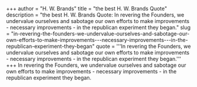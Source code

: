 +++
author = "H. W. Brands"
title = "the best H. W. Brands Quote"
description = "the best H. W. Brands Quote: In revering the Founders, we undervalue ourselves and sabotage our own efforts to make improvements - necessary improvements - in the republican experiment they began."
slug = "in-revering-the-founders-we-undervalue-ourselves-and-sabotage-our-own-efforts-to-make-improvements---necessary-improvements---in-the-republican-experiment-they-began"
quote = '''In revering the Founders, we undervalue ourselves and sabotage our own efforts to make improvements - necessary improvements - in the republican experiment they began.'''
+++
In revering the Founders, we undervalue ourselves and sabotage our own efforts to make improvements - necessary improvements - in the republican experiment they began.
